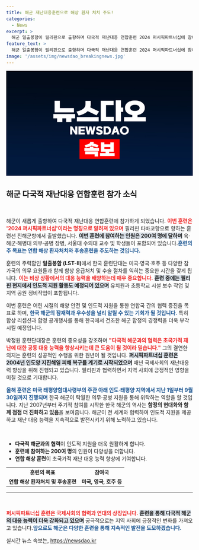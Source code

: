 ```yaml
---
title: 해군 재난대응훈련으로 해상 환자 처치 주도!
categories:
  - News
excerpt: >
  해군 일출봉함이 필리핀으로 출항하며 다국적 재난대응 연합훈련 2024 퍼시픽파트너십에 참여합니다. 이번 훈련은 해상 환자처치와 인도적 지원을 통한 공동 대응능력 강화를 목표로 다국적 해군과 협력합니다. 한층 더 발전한 한국 해군의 기술이 궁금하다면 클릭하세요!
feature_text: >
  해군 일출봉함이 필리핀으로 출항하며 다국적 재난대응 연합훈련 2024 퍼시픽파트너십에 참여합니다. 이번 훈련은 해상 환자처치와 인도적 지원을 통한 공동 대응능력 강화를 목표로 다국적 해군과 협력합니다. 한층 더 발전한 한국 해군의 기술이 궁금하다면 클릭하세요!
image: '/assets/img/newsdao_breakingnews.jpg'
---
```


<p><img src="/assets/img/newsdao_breakingnews.jpg" alt="flaretime 속보" /></p>

<h2 data-ke-size="size26">해군 다국적 재난대응 연합훈련 참가 소식</h2>

<p data-ke-size="size16">&nbsp;</p>

<p>해군이 새롭게 출항하여 다국적 재난대응 연합훈련에 참가하게 되었습니다. <b><span style="color: #ee2323;">이번 훈련은 '2024 퍼시픽파트너십'이라는 명칭으로 알려져 있으며</span></b> 필리핀 타바코항으로 향하는 훈련선 진해군항에서 출발했습니다. <b><span style="background-color: #21538527;">이번 훈련에 참여하는 인원은 200여 명에 달하며</span></b> 육·해군·해병대 의무·공병 장병, 서울대 수의대 교수 및 학생들이 포함되어 있습니다.<b><span style="color: #1a5490;">훈련의 주 목표는 연합 해상 환자처치와 후송훈련을 주도하는 것입니다.</span></b></p>

<p>훈련의 주력함인 <strong>일출봉함 (LST-II)</strong>에서 한국 훈련단대는 미국·영국·호주 등 다양한 참가국의 의무 요원들과 함께 함상 응급처치 및 수술 절차를 익히는 중요한 시간을 갖게 됩니다. <b><span style="color: #ee2323;">이는 비상 상황에서의 대응 능력을 배양하는데 매우 중요합니다.</span></b> <b><span style="background-color: #21538527;">훈련 중에는 필리핀 현지에서 인도적 지원 활동도 예정되어 있으며</span></b> 유치원과 초등학교 시설 보수 작업 및 지역 공원 정비작업이 포함됩니다.</p>

<p>이번 훈련은 어린 시절의 해양 안전 및 인도적 지원을 통한 연합국 간의 협력 증진을 목표로 하며, <b><span style="color: #1a5490;">한국 해군의 잠재력과 우수성을 널리 알릴 수 있는 기회가 될 것입니다.</span></b> 특히 함상 리셉션과 함정 공개행사를 통해 한국에서 건조한 해군 함정의 경쟁력을 더욱 부각시킬 예정입니다.</p>

<p>박정원 훈련단대장은 훈련의 중요성을 강조하며 <b><span style="color: #ee2323;">"다국적 해군과의 협력은 초국가적 재난에 대한 공동 대응 능력을 향상시키는데 큰 도움이 될 것이라 믿습니다."</span></b> 그의 결연한 의지는 훈련의 성공적인 수행을 위한 원년이 될 것입니다. <b><span style="background-color: #21538527;">퍼시픽파트너십 훈련은 2004년 인도양 지진해일 피해 복구를 계기로 시작되었으며</span></b> 매년 국제사회의 재난대응력 향상을 위해 진행되고 있습니다. 필리핀과 협력하면서 지역 사회에 긍정적인 영향을 미칠 것으로 기대합니다.</p>

<p><b><span style="color: #1a5490;">올해 훈련은 미국 태평양함대사령부의 주관 아래 인도·태평양 지역에서 지난 1일부터 9월 30일까지 진행되며</span></b> 한국 해군이 탁월한 의무·공병 지원을 통해 위탁하는 역할을 할 것입니다. <b></b> 지난 2007년부터 주기적 참여를 시작한 한국 해군의 역사는 <b>함정의 현대화와 함께 점점 더 진화하고 있음</b>을 보여줍니다. 해군이 전 세계와 협력하여 인도적 지원을 제공하고 재난 대응 능력을 지속적으로 발전시키기 위해 노력하고 있습니다.</p></p>

<p data-ke-size="size16">&nbsp;</p>

<ul>
  <li><b>다국적 해군과의 협력</b>이 인도적 지원을 더욱 원활하게 합니다.</li>
  <li><b>훈련에 참여하는 200여 명</b>의 인원이 다양성을 더합니다.</li>
  <li><b>연합 해상 훈련</b>이 초국가적 재난 대응 능력 향상에 기여합니다.</li>
</ul>

<table style="width:100%">
  <tr>
    <td style="text-align: center; height: 17px;"><b>훈련의 목표</b></td>
    <td style="text-align: center; height: 17px;"><b>참여국</b></td>
  </tr>
  <tr>
    <td style="text-align: center; height: 17px;"><b>연합 해상 환자처치 및 후송훈련</b></td>
    <td style="text-align: center; height: 17px;"><b>미국, 영국, 호주 등</b></td>
  </tr>
</table>

<hr>

<p data-ke-size="size16">&nbsp;</p>

<p><b><span style="color: #ee2323;">퍼시픽파트너십 훈련은 국제사회의 협력과 연대의 상징입니다.</span></b> <b><span style="background-color: #21538527;">훈련을 통해 다국적 해군의 대응 능력이 더욱 강화되고 있으며</span></b> 궁극적으로는 지역 사회에 긍정적인 변화를 가져오고 있습니다.<b><span style="color: #1a5490;">앞으로도 해군은 다양한 훈련을 통해 지속적인 발전을 도모하겠습니다.</span></b></p>
실시간 뉴스 속보는, <a href="https://newsdao.kr" rel="dofollow">https://newsdao.kr</a>


